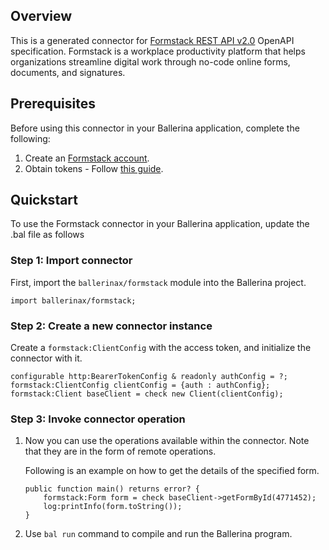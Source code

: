 ## Overview
This is a generated connector for [Formstack REST API v2.0](https://formstack.readme.io/docs/api-overview) OpenAPI specification.
Formstack is a workplace productivity platform that helps organizations streamline digital work through no-code online forms, documents, and signatures.

## Prerequisites
Before using this connector in your Ballerina application, complete the following:
1. Create an [Formstack account](https://admin.formstack.com/signup/sign-starter). 
2. Obtain tokens - Follow [this guide](https://help.formstack.com/s/article/How-to-create-a-V2-API-Application-Key).

## Quickstart

To use the Formstack connector in your Ballerina application, update the .bal file as follows

### Step 1: Import connector
First, import the `ballerinax/formstack` module into the Ballerina project.
```ballerina
import ballerinax/formstack;
```

### Step 2: Create a new connector instance
Create a `formstack:ClientConfig` with the access token, and initialize the connector with it.
```ballerina
configurable http:BearerTokenConfig & readonly authConfig = ?;
formstack:ClientConfig clientConfig = {auth : authConfig};
formstack:Client baseClient = check new Client(clientConfig);
```

### Step 3: Invoke connector operation
1. Now you can use the operations available within the connector. Note that they are in the form of remote operations.

    Following is an example on how to get the details of the specified form.

    ```ballerina
    public function main() returns error? {
        formstack:Form form = check baseClient->getFormById(4771452);
        log:printInfo(form.toString());
    }
    ``` 

2. Use `bal run` command to compile and run the Ballerina program.
